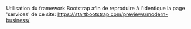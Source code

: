 Utilisation du framework Bootstrap afin de reproduire à l'identique la page 'services' de ce site:
  https://startbootstrap.com/previews/modern-business/
